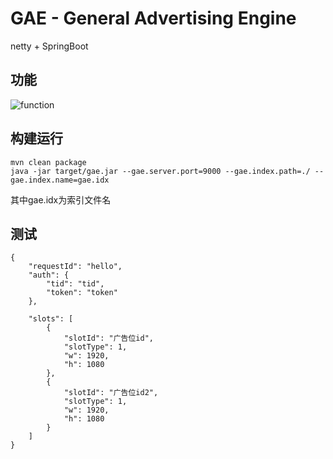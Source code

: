 # GAE - General Advertising Engine
netty + SpringBoot

## 功能
![function](http://ovbyjzegm.bkt.clouddn.com/GAE.png)

## 构建运行
```
mvn clean package
java -jar target/gae.jar --gae.server.port=9000 --gae.index.path=./ --gae.index.name=gae.idx
```
其中gae.idx为索引文件名

## 测试
```
{
	"requestId": "hello",
	"auth": {
		"tid": "tid",
		"token": "token"
	},
	
	"slots": [
		{
			"slotId": "广告位id",
			"slotType": 1,
			"w": 1920,
			"h": 1080
		},
		{
			"slotId": "广告位id2",
			"slotType": 1,
			"w": 1920,
			"h": 1080
		}
	]
}
```